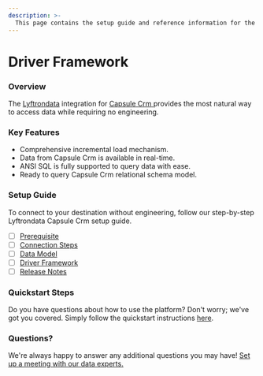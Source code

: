 ```yaml
---
description: >-
  This page contains the setup guide and reference information for the Capsule Crm source connector.
---
```


# Driver Framework

### Overview

The [Lyftrondata](https://www.lyftrondata.com/) integration for [Capsule Crm](https://www.lyftrondata.com/integration/capsule-crm/)[ ](https://www.lyftrondata.com/integration/capsule-crm/)provides the most natural way to access data while requiring no engineering.

### Key Features

* Comprehensive incremental load mechanism.
* Data from Capsule Crm is available in real-time.&#x20;
* ANSI SQL is fully supported to query data with ease.
* Ready to query Capsule Crm relational schema model.

### Setup Guide

To connect to your destination without engineering, follow our step-by-step Lyftrondata Capsule Crm setup guide.

* [ ] [Prerequisite](../../sales-analytics/capsule-crm/prerequisite.md)
* [ ] [Connection Steps](../../sales-analytics/capsule-crm/connection-steps.md)
* [ ] [Data Model](../../sales-analytics/capsule-crm/data-model/)
* [ ] [Driver Framework](../../sales-analytics/capsule-crm/driver-framework/)
* [ ] [Release Notes](../../sales-analytics/capsule-crm/release-notes.md)

### Quickstart Steps

Do you have questions about how to use the platform? Don't worry; we've got you covered. Simply follow the quickstart instructions [here](../../../quickstart-steps.md).

### Questions? <a href="#questions" id="questions"></a>

We're always happy to answer any additional questions you may have! [Set up a meeting with our data experts.](https://www.lyftrondata.com/book-a-meeting/)


